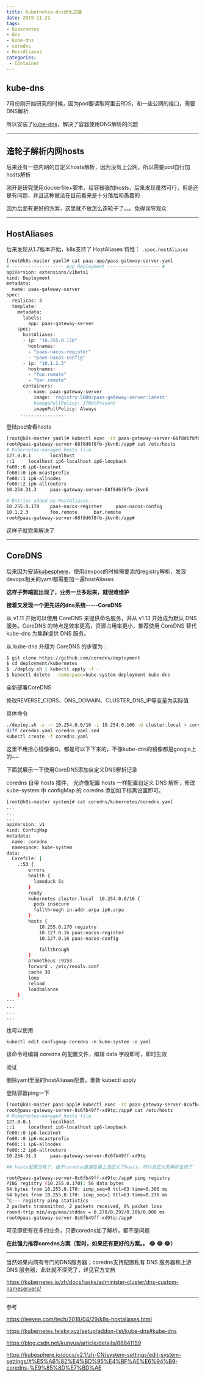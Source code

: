 ```yaml
---
title: kubernetes-dns优化之路
date: 2019-11-21
tags:
- kubernetes
- dns
- kube-dns
- coredns
- HostAliases
categories:
 - Container
---
```


## kube-dns

7月份刚开始研究的时候，因为pod要读取阿里云RDS，和一些公网的接口，需要DNS解析

所以安装了[kube-dns][1]，解决了容器使用DNS解析的问题

---------

## 造轮子解析内网hosts

后来还有一些内网的自定义hosts解析，因为没有上公网，所以需要pod自行加hosts解析

刚开是研究使用dockerfile+脚本，给容器强加hosts，后来发现虽然可行，但是还是有问题，并且这种做法在目前看来是十分落后和愚蠢的

因为后面有更好的方案，这里就不放怎么造轮子了。。。免得误导观众

---------

## HostAliases

后来发现从1.7版本开始，k8s支持了 HostAliases 特性： `.spec.hostAliases`

```bash {14,15,16,17,18,19,20,21,22}
[root@k8s-master yaml]# cat paas-app/paas-gateway-server.yaml 
# ------------------- App Deployment ------------------- #
apiVersion: extensions/v1beta1
kind: Deployment
metadata:
  name: paas-gateway-server
spec:
  replicas: 3
  template:
    metadata:
      labels:
        app: paas-gateway-server
    spec:
      hostAliases:
      - ip: "10.255.0.170"
        hostnames:
        - "paas-nacos-register"
        - "paas-nacos-config"
      - ip: "10.1.2.3"
        hostnames:
        - "foo.remote"
        - "bar.remote"
      containers:
        - name: paas-gateway-server
          image: 'registry:5000/paas-gateway-server:latest'
          #imagePullPolicy: IfNotPresent
          imagePullPolicy: Always
     .................
```

登陆pod查看hosts

```bash  {12,13,14}
[root@k8s-master yaml]# kubectl exec -it paas-gateway-server-68f8d6f8fb-jkvn6 -- /bin/bash
root@paas-gateway-server-68f8d6f8fb-jkvn6:/app# cat /etc/hosts
# Kubernetes-managed hosts file.
127.0.0.1       localhost
::1     localhost ip6-localhost ip6-loopback
fe00::0 ip6-localnet
fe00::0 ip6-mcastprefix
fe00::1 ip6-allnodes
fe00::2 ip6-allrouters
10.254.31.3     paas-gateway-server-68f8d6f8fb-jkvn6

# Entries added by HostAliases.
10.255.0.170    paas-nacos-register     paas-nacos-config
10.1.2.3        foo.remote      bar.remote
root@paas-gateway-server-68f8d6f8fb-jkvn6:/app# 
```

这样子就完美解决了

---------

## CoreDNS

后来因为安装[kubesphere][2]，使用devpos的时候需要添加registry解析，发现devops相关的yaml都需要加一遍hostAliases

**这样子弊端就出现了，业务一旦多起来，就很难维护**

**接着又发现一个更先进的dns系统-----CoreDNS**

从 v1.11 开始可以使用 CoreDNS 来提供命名服务，并从 v1.13 开始成为默认 DNS 服务。CoreDNS 的特点是效率更高，资源占用率更小，推荐使用 CoreDNS 替代 kube-dns 为集群提供 DNS 服务。

从 kube-dns 升级为 CoreDNS 的步骤为：

```bash
$ git clone https://github.com/coredns/deployment
$ cd deployment/kubernetes
$ ./deploy.sh | kubectl apply -f -
$ kubectl delete --namespace=kube-system deployment kube-dns
```


全新部署CoreDNS

修改REVERSE_CIDRS、DNS_DOMAIN、CLUSTER_DNS_IP等变量为实际值

具体命令

```bash
./deploy.sh -s -r 10.254.0.0/16 -i 10.254.0.100 -d cluster.local > coredns.yaml
diff coredns.yaml coredns.yaml.sed
kubectl create -f coredns.yaml
```

这里不用担心镜像被Q，都是可以下下来的，不像kube-dns的镜像都是google上的~~

下面就展示一下使用CoreDNS添加自定义DNS解析记录

coredns 自带 hosts 插件， 允许像配置 hosts 一样配置自定义 DNS 解析，修改 kube-system 中 configMap 的 coredns 添加如下标黑设置即可。

```bash {22,23,24,25,26,27,28}
[root@k8s-master system]# cat coredns/kubernetes/coredns.yaml
...
...
...
apiVersion: v1
kind: ConfigMap
metadata:
  name: coredns
  namespace: kube-system
data:
  Corefile: |
    .:53 {
        errors
        health {
          lameduck 5s
        }
        ready
        kubernetes cluster.local  10.254.0.0/16 {
          pods insecure
          fallthrough in-addr.arpa ip6.arpa
        }
        hosts {
            10.255.0.170 registry
            10.127.0.16 paas-nacos-register
            10.127.0.16 paas-nacos-config

            fallthrough
        }
        prometheus :9153
        forward . /etc/resolv.conf
        cache 30
        loop
        reload
        loadbalance
    }
---
...
...
...
```

也可以使用

`kubectl edit configmap coredns -n kube-system -o yaml`

该命令可编辑 coredns 的配置文件，编辑 data 字段即可，即时生效

验证

删除yaml里面的hostAliases配置，重新 kubectl apply

登陆容器ping一下

```bash
[root@k8s-master paas-app]# kubectl exec -it paas-gateway-server-8c6fb49ff-xd9tq -- /bin/bash
root@paas-gateway-server-8c6fb49ff-xd9tq:/app# cat /etc/hosts
# Kubernetes-managed hosts file.
127.0.0.1       localhost
::1     localhost ip6-localhost ip6-loopback
fe00::0 ip6-localnet
fe00::0 ip6-mcastprefix
fe00::1 ip6-allnodes
fe00::2 ip6-allrouters
10.254.31.3     paas-gateway-server-8c6fb49ff-xd9tq

## hosts配置没有了，由于coredns直接在最上游定义了hosts，所以自定义的解析生效了

root@paas-gateway-server-8c6fb49ff-xd9tq:/app# ping registry
PING registry (10.255.0.170): 56 data bytes
64 bytes from 10.255.0.170: icmp_seq=0 ttl=63 time=0.306 ms
64 bytes from 10.255.0.170: icmp_seq=1 ttl=63 time=0.278 ms
^C--- registry ping statistics ---
2 packets transmitted, 2 packets received, 0% packet loss
round-trip min/avg/max/stddev = 0.278/0.292/0.306/0.000 ms
root@paas-gateway-server-8c6fb49ff-xd9tq:/app# 
```

可见即使有在多的业务，只要coredns加了解析，都不是问题

**在此强力推荐coredns方案（暂时，如果还有更好的方案。。 😂 😂 😂）**

----------

当然如果内网有专门的DNS服务器；coredns支持配置私有 DNS 服务器和上游 DNS 服务器，此处就不深究了，详见官方文档

https://kubernetes.io/zh/docs/tasks/administer-cluster/dns-custom-nameservers/

---------

参考

https://ieevee.com/tech/2018/04/29/k8s-hostaliases.html

https://kubernetes.feisky.xyz/setup/addon-list/kube-dns#kube-dns

https://blog.csdn.net/kunyus/article/details/88841159

https://kubesphere.io/docs/v2.1/zh-CN/system-settings/edit-system-settings/#%E5%A6%82%E4%BD%95%E4%BF%AE%E6%94%B9-coredns-%E9%85%8D%E7%BD%AE


  [1]: https://linux48.com/container/2019-07-12-k8s.html#%E5%AE%89%E8%A3%85kube-dns
  [2]: https://kubesphere.com.cn/
